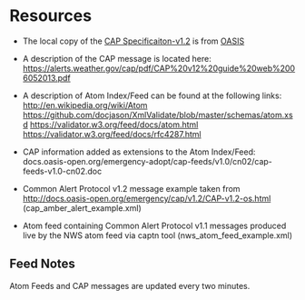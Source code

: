 # Resources

* The local copy of the [CAP Specificaiton-v1.2](CAP-v1.2.xsd) is from [OASIS](http://docs.oasis-open.org/emergency/cap/v1.2/CAP-v1.2.xsd)
* A description of the CAP message is located here:
https://alerts.weather.gov/cap/pdf/CAP%20v12%20guide%20web%2006052013.pdf

* A description of Atom Index/Feed can be found at the following links:
http://en.wikipedia.org/wiki/Atom
https://github.com/docjason/XmlValidate/blob/master/schemas/atom.xsd
https://validator.w3.org/feed/docs/atom.html
https://validator.w3.org/feed/docs/rfc4287.html

* CAP information added as extensions to the Atom Index/Feed:
docs.oasis-open.org/emergency-adopt/cap-feeds/v1.0/cn02/cap-feeds-v1.0-cn02.doc

* Common Alert Protocol v1.2 message example taken from
http://docs.oasis-open.org/emergency/cap/v1.2/CAP-v1.2-os.html (cap_amber_alert_example.xml)

* Atom feed containing Common Alert Protocol v1.1 messages produced live by the
NWS atom feed via captn tool (nws_atom_feed_example.xml)

## Feed Notes
Atom Feeds and CAP messages are updated every two minutes.

